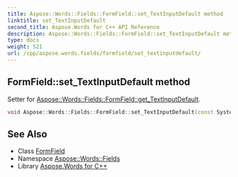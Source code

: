 ```yaml
---
title: Aspose::Words::Fields::FormField::set_TextInputDefault method
linktitle: set_TextInputDefault
second_title: Aspose.Words for C++ API Reference
description: Aspose::Words::Fields::FormField::set_TextInputDefault method. Setter for Aspose::Words::Fields::FormField::get_TextInputDefault in C++.
type: docs
weight: 521
url: /cpp/aspose.words.fields/formfield/set_textinputdefault/
---
```

## FormField::set_TextInputDefault method


Setter for [Aspose::Words::Fields::FormField::get_TextInputDefault](../get_textinputdefault/).

```cpp
void Aspose::Words::Fields::FormField::set_TextInputDefault(const System::String &value)
```

## See Also

* Class [FormField](../)
* Namespace [Aspose::Words::Fields](../../)
* Library [Aspose.Words for C++](../../../)
